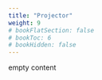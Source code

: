 ```yaml
---
title: "Projector"
weight: 9
# bookFlatSection: false
# bookToc: 6
# bookHidden: false
---
```


empty content
